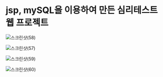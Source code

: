 # jsp, mySQL을 이용하여 만든 심리테스트 웹 프로젝트


![스크린샷(58)](https://user-images.githubusercontent.com/56014948/88356848-32de9500-cda4-11ea-800c-1d3f79acf7d9.png)

![스크린샷(57)](https://user-images.githubusercontent.com/56014948/88356847-3114d180-cda4-11ea-9f22-62c0f4a42b3a.png)

![스크린샷(59)](https://user-images.githubusercontent.com/56014948/88356849-32de9500-cda4-11ea-9150-63c15203c08b.png)

![스크린샷(60)](https://user-images.githubusercontent.com/56014948/88356850-33772b80-cda4-11ea-8e47-c8d6fb9a374d.png)
